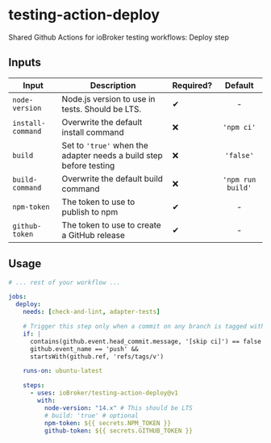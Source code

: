 # testing-action-deploy

Shared Github Actions for ioBroker testing workflows: Deploy step

## Inputs

| Input             | Description                                                        | Required? |      Default      |
| ----------------- | ------------------------------------------------------------------ | --------- | :---------------: |
| `node-version`    | Node.js version to use in tests. Should be LTS.                    | ✔         |         -         |
| `install-command` | Overwrite the default install command                              | ❌        |    `'npm ci'`     |
| `build`           | Set to `'true'` when the adapter needs a build step before testing | ❌        |     `'false'`     |
| `build-command`   | Overwrite the default build command                                | ❌        | `'npm run build'` |
| `npm-token`       | The token to use to publish to npm                                 | ✔         |         -         |
| `github-token`    | The token to use to create a GitHub release                        | ✔         |         -         |

## Usage

```yml
# ... rest of your workflow ...

jobs:
  deploy:
    needs: [check-and-lint, adapter-tests]

    # Trigger this step only when a commit on any branch is tagged with a version number
    if: |
      contains(github.event.head_commit.message, '[skip ci]') == false &&
      github.event_name == 'push' &&
      startsWith(github.ref, 'refs/tags/v')

    runs-on: ubuntu-latest

    steps:
      - uses: ioBroker/testing-action-deploy@v1
        with:
          node-version: "14.x" # This should be LTS
          # build: 'true' # optional
          npm-token: ${{ secrets.NPM_TOKEN }}
          github-token: ${{ secrets.GITHUB_TOKEN }}
```
